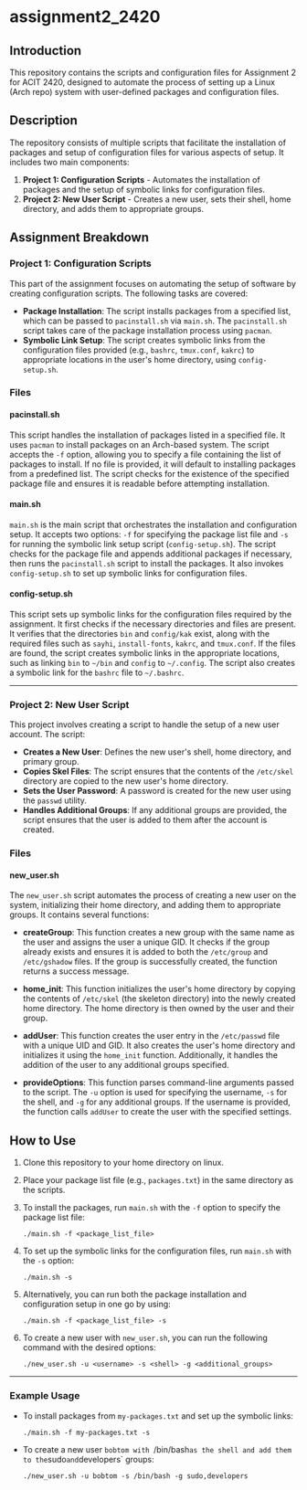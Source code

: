 # assignment2_2420

## Introduction

This repository contains the scripts and configuration files for Assignment 2 for ACIT 2420, designed to automate the process of setting up a Linux (Arch repo) system with user-defined packages and configuration files.

## Description

The repository consists of multiple scripts that facilitate the installation of packages and setup of configuration files for various aspects of setup. It includes two main components:

1. **Project 1: Configuration Scripts** - Automates the installation of packages and the setup of symbolic links for configuration files.
2. **Project 2: New User Script** - Creates a new user, sets their shell, home directory, and adds them to appropriate groups.


## Assignment Breakdown

### Project 1: Configuration Scripts

This part of the assignment focuses on automating the setup of software by creating configuration scripts. The following tasks are covered:

- **Package Installation**: The script installs packages from a specified list, which can be passed to `pacinstall.sh` via `main.sh`. The `pacinstall.sh` script takes care of the package installation process using `pacman`.
- **Symbolic Link Setup**: The script creates symbolic links from the configuration files provided (e.g., `bashrc`, `tmux.conf`, `kakrc`) to appropriate locations in the user's home directory, using `config-setup.sh`.

### Files

#### pacinstall.sh

This script handles the installation of packages listed in a specified file. It uses `pacman` to install packages on an Arch-based system. The script accepts the `-f` option, allowing you to specify a file containing the list of packages to install. If no file is provided, it will default to installing packages from a predefined list. The script checks for the existence of the specified package file and ensures it is readable before attempting installation.

#### main.sh

`main.sh` is the main script that orchestrates the installation and configuration setup. It accepts two options: `-f` for specifying the package list file and `-s` for running the symbolic link setup script (`config-setup.sh`). The script checks for the package file and appends additional packages if necessary, then runs the `pacinstall.sh` script to install the packages. It also invokes `config-setup.sh` to set up symbolic links for configuration files.

#### config-setup.sh

This script sets up symbolic links for the configuration files required by the assignment. It first checks if the necessary directories and files are present. It verifies that the directories `bin` and `config/kak` exist, along with the required files such as `sayhi`, `install-fonts`, `kakrc`, and `tmux.conf`. If the files are found, the script creates symbolic links in the appropriate locations, such as linking `bin` to `~/bin` and `config` to `~/.config`. The script also creates a symbolic link for the `bashrc` file to `~/.bashrc`.

---
### Project 2: New User Script

This project involves creating a script to handle the setup of a new user account. The script:

- **Creates a New User**: Defines the new user's shell, home directory, and primary group.
- **Copies Skel Files**: The script ensures that the contents of the `/etc/skel` directory are copied to the new user's home directory.
- **Sets the User Password**: A password is created for the new user using the `passwd` utility.
- **Handles Additional Groups**: If any additional groups are provided, the script ensures that the user is added to them after the account is created.

### Files

#### new_user.sh

The `new_user.sh` script automates the process of creating a new user on the system, initializing their home directory, and adding them to appropriate groups. It contains several functions:

- **createGroup**: This function creates a new group with the same name as the user and assigns the user a unique GID. It checks if the group already exists and ensures it is added to both the `/etc/group` and `/etc/gshadow` files. If the group is successfully created, the function returns a success message.

- **home_init**: This function initializes the user's home directory by copying the contents of `/etc/skel` (the skeleton directory) into the newly created home directory. The home directory is then owned by the user and their group.

- **addUser**: This function creates the user entry in the `/etc/passwd` file with a unique UID and GID. It also creates the user's home directory and initializes it using the `home_init` function. Additionally, it handles the addition of the user to any additional groups specified.

- **provideOptions**: This function parses command-line arguments passed to the script. The `-u` option is used for specifying the username, `-s` for the shell, and `-g` for any additional groups. If the username is provided, the function calls `addUser` to create the user with the specified settings.

## How to Use
1. Clone this repository to your home directory on linux.
2. Place your package list file (e.g., `packages.txt`) in the same directory as the scripts.
3. To install the packages, run `main.sh` with the `-f` option to specify the package list file:

   `./main.sh -f <package_list_file>`

4. To set up the symbolic links for the configuration files, run `main.sh` with the `-s` option:

   `./main.sh -s`

5. Alternatively, you can run both the package installation and configuration setup in one go by using:

   `./main.sh -f <package_list_file> -s`

6. To create a new user with `new_user.sh`, you can run the following command with the desired options:

   `./new_user.sh -u <username> -s <shell> -g <additional_groups>`


---
### Example Usage

- To install packages from `my-packages.txt` and set up the symbolic links:

  `./main.sh -f my-packages.txt -s`

- To create a new user `bobtom with `/bin/bash` as the shell and add them to the `sudo` and `developers` groups:

  `./new_user.sh -u bobtom -s /bin/bash -g sudo,developers`
